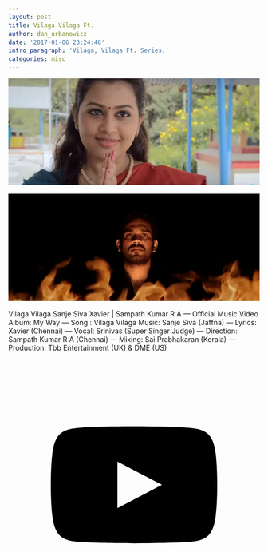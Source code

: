 ```yaml
---
layout: post
title: Vilaga Vilaga Ft.
author: dan_urbanowicz
date: '2017-01-06 23:24:46'
intro_paragraph: 'Vilaga, Vilaga Ft. Series.'
categories: misc
---
```

![](/assets/img/uploads/9f490dc1-3526-49ce-910c-7219818afa37.png)

![](/assets/img/uploads/volag.png)

Vilaga Vilaga Sanje Siva Xavier | Sampath Kumar R A  — Official Music Video Album: My Way — Song : Vilaga Vilaga Music: Sanje Siva (Jaffna) — Lyrics: Xavier (Chennai) — Vocal: Srinivas (Super Singer Judge) — Direction: Sampath Kumar R A (Chennai) — Mixing: Sai Prabhakaran (Kerala) — Production: Tbb Entertainment (UK) & DME (US)

<a href="https://www.youtube.com/watch?v=V-Vi2nVYJg4" class="icon-28 youtube" title="YouTube"><svg viewBox="0 0 512 512"><path d="M422.6 193.6c-5.3-45.3-23.3-51.6-59-54 -50.8-3.5-164.3-3.5-215.1 0 -35.7 2.4-53.7 8.7-59 54 -4 33.6-4 91.1 0 124.8 5.3 45.3 23.3 51.6 59 54 50.9 3.5 164.3 3.5 215.1 0 35.7-2.4 53.7-8.7 59-54C426.6 284.8 426.6 227.3 422.6 193.6zM222.2 303.4v-94.6l90.7 47.3L222.2 303.4z"/></svg><!--\\\\[if lt IE 9]><em>YouTube</em><!\\\\[endif]--></a>
